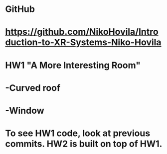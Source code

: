 # GitHub
# https://github.com/NikoHovila/Introduction-to-XR-Systems-Niko-Hovila

# HW1 "A More Interesting Room"
# -Curved roof
# -Window
 
# To see HW1 code, look at previous commits. HW2 is built on top of HW1.